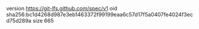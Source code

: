 version https://git-lfs.github.com/spec/v1
oid sha256:bc1d4268d987e3eb1463372f99199eaa6c57d17f5a0407fe4024f3ecd75d289a
size 665
